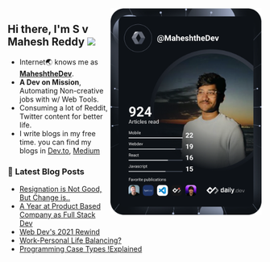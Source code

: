 
<a href="https://app.daily.dev/MaheshtheDev">
  <img src="https://github.com/MaheshtheDev/maheshthedev/blob/master/devcard.svg" width="300" alt="Mahesh Reddy's Dev Card" align="right"/>
</a>

## Hi there, I'm S v Mahesh Reddy <img src="https://media.giphy.com/media/hvRJCLFzcasrR4ia7z/giphy.gif" width="25px">

* Internet🌏 knows me as [**MaheshtheDev**](https://www.google.com/search?q=maheshthedev). 
* **A Dev on Mission**, Automating Non-creative jobs with w/ Web Tools.
* Consuming a lot of Reddit, Twitter content for better life.
* I write blogs in my free time. you can find my blogs in [Dev.to](https://dev.to/maheshthedev), [Medium](https://medium.com/@maheshthedev)




### 📕 **Latest Blog Posts**
<!-- BLOG-POST-LIST:START -->
- [Resignation is Not Good, But Change is..](https://blog.maheshthedev.me/resignation-is-not-good-but-change-is)
- [A Year at Product Based Company as Full Stack Dev](https://blog.maheshthedev.me/year-fullstackdev-keka)
- [Web Dev&#39;s 2021 Rewind](https://blog.maheshthedev.me/web-devs-2021-rewind)
- [Work-Personal Life Balancing?](https://blog.maheshthedev.me/work-personal-life-balancing)
- [Programming Case Types !Explained](https://blog.maheshthedev.me/programming-case-types-explained)
<!-- BLOG-POST-LIST:END -->
